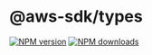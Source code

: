 # @aws-sdk/types

[![NPM version](https://img.shields.io/npm/v/@aws-sdk/types/preview.svg)](https://www.npmjs.com/package/@aws-sdk/types)
[![NPM downloads](https://img.shields.io/npm/dm/@aws-sdk/types.svg)](https://www.npmjs.com/package/@aws-sdk/types)
